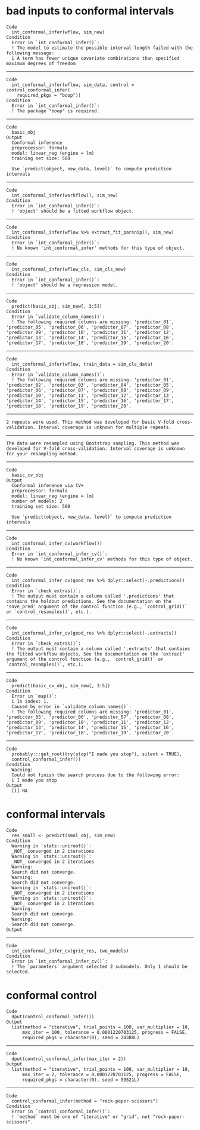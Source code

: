 # bad inputs to conformal intervals

    Code
      int_conformal_infer(wflow, sim_new)
    Condition
      Error in `int_conformal_infer()`:
      ! The model to estimate the possible interval length failed with the following message:
      i A term has fewer unique covariate combinations than specified maximum degrees of freedom

---

    Code
      int_conformal_infer(wflow, sim_data, control = control_conformal_infer(
        required_pkgs = "boop"))
    Condition
      Error in `int_conformal_infer()`:
      ! The package "boop" is required.

---

    Code
      basic_obj
    Output
      Conformal inference
      preprocessor: formula 
      model: linear_reg (engine = lm) 
      training set size: 500 
      
      Use `predict(object, new_data, level)` to compute prediction intervals

---

    Code
      int_conformal_infer(workflow(), sim_new)
    Condition
      Error in `int_conformal_infer()`:
      ! 'object' should be a fitted workflow object.

---

    Code
      int_conformal_infer(wflow %>% extract_fit_parsnip(), sim_new)
    Condition
      Error in `int_conformal_infer()`:
      ! No known 'int_conformal_infer' methods for this type of object.

---

    Code
      int_conformal_infer(wflow_cls, sim_cls_new)
    Condition
      Error in `int_conformal_infer()`:
      ! 'object' should be a regression model.

---

    Code
      predict(basic_obj, sim_new[, 3:5])
    Condition
      Error in `validate_column_names()`:
      ! The following required columns are missing: 'predictor_01', 'predictor_05', 'predictor_06', 'predictor_07', 'predictor_08', 'predictor_09', 'predictor_10', 'predictor_11', 'predictor_12', 'predictor_13', 'predictor_14', 'predictor_15', 'predictor_16', 'predictor_17', 'predictor_18', 'predictor_19', 'predictor_20'.

---

    Code
      int_conformal_infer(wflow, train_data = sim_cls_data)
    Condition
      Error in `validate_column_names()`:
      ! The following required columns are missing: 'predictor_01', 'predictor_02', 'predictor_03', 'predictor_04', 'predictor_05', 'predictor_06', 'predictor_07', 'predictor_08', 'predictor_09', 'predictor_10', 'predictor_11', 'predictor_12', 'predictor_13', 'predictor_14', 'predictor_15', 'predictor_16', 'predictor_17', 'predictor_18', 'predictor_19', 'predictor_20'.

---

    2 repeats were used. This method was developed for basic V-fold cross-validation. Interval coverage is unknown for multiple repeats.

---

    The data were resampled using Bootstrap sampling. This method was developed for V-fold cross-validation. Interval coverage is unknown for your resampling method.

---

    Code
      basic_cv_obj
    Output
      Conformal inference via CV+
      preprocessor: formula 
      model: linear_reg (engine = lm) 
      number of models: 2 
      training set size: 500 
      
      Use `predict(object, new_data, level)` to compute prediction intervals

---

    Code
      int_conformal_infer_cv(workflow())
    Condition
      Error in `int_conformal_infer_cv()`:
      ! No known 'int_conformal_infer_cv' methods for this type of object.

---

    Code
      int_conformal_infer_cv(good_res %>% dplyr::select(-.predictions))
    Condition
      Error in `check_extras()`:
      ! The output must contain a column called '.predictions' that contains the holdout predictions. See the documentation on the 'save_pred' argument of the control function (e.g., `control_grid()` or `control_resamples()`, etc.).

---

    Code
      int_conformal_infer_cv(good_res %>% dplyr::select(-.extracts))
    Condition
      Error in `check_extras()`:
      ! The output must contain a column called '.extracts' that contains the fitted workflow objects. See the documentation on the 'extract' argument of the control function (e.g., `control_grid()` or `control_resamples()`, etc.).

---

    Code
      predict(basic_cv_obj, sim_new[, 3:5])
    Condition
      Error in `map()`:
      i In index: 1.
      Caused by error in `validate_column_names()`:
      ! The following required columns are missing: 'predictor_01', 'predictor_05', 'predictor_06', 'predictor_07', 'predictor_08', 'predictor_09', 'predictor_10', 'predictor_11', 'predictor_12', 'predictor_13', 'predictor_14', 'predictor_15', 'predictor_16', 'predictor_17', 'predictor_18', 'predictor_19', 'predictor_20'.

---

    Code
      probably:::get_root(try(stop("I made you stop"), silent = TRUE),
      control_conformal_infer())
    Condition
      Warning:
      Could not finish the search process due to the following error:
      i I made you stop
    Output
      [1] NA

# conformal intervals

    Code
      res_small <- predict(smol_obj, sim_new)
    Condition
      Warning in `stats::uniroot()`:
      _NOT_ converged in 2 iterations
      Warning in `stats::uniroot()`:
      _NOT_ converged in 2 iterations
      Warning:
      Search did not converge.
      Warning:
      Search did not converge.
      Warning in `stats::uniroot()`:
      _NOT_ converged in 2 iterations
      Warning in `stats::uniroot()`:
      _NOT_ converged in 2 iterations
      Warning:
      Search did not converge.
      Warning:
      Search did not converge.
    Output
      

---

    Code
      int_conformal_infer_cv(grid_res, two_models)
    Condition
      Error in `int_conformal_infer_cv()`:
      ! The `parameters` argument selected 2 submodels. Only 1 should be selected.

# conformal control

    Code
      dput(control_conformal_infer())
    Output
      list(method = "iterative", trial_points = 100, var_multiplier = 10, 
          max_iter = 100, tolerance = 0.0001220703125, progress = FALSE, 
          required_pkgs = character(0), seed = 24388L)

---

    Code
      dput(control_conformal_infer(max_iter = 2))
    Output
      list(method = "iterative", trial_points = 100, var_multiplier = 10, 
          max_iter = 2, tolerance = 0.0001220703125, progress = FALSE, 
          required_pkgs = character(0), seed = 59521L)

---

    Code
      control_conformal_infer(method = "rock-paper-scissors")
    Condition
      Error in `control_conformal_infer()`:
      ! `method` must be one of "iterative" or "grid", not "rock-paper-scissors".

